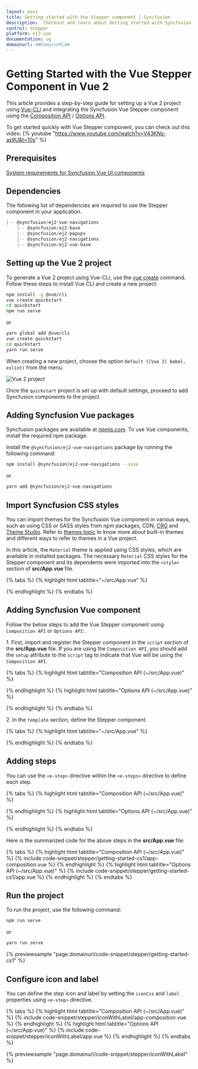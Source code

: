 ```yaml
---
layout: post
title: Getting started with Vue Stepper component | Syncfusion
description:  Checkout and learn about Getting started with Syncfusion Vue Stepper component of Syncfusion Essential JS 2 and more.
control: Stepper
platform: ej2-vue
documentation: ug
domainurl: ##DomainURL##
---
```


# Getting Started with the Vue Stepper Component in Vue 2

This article provides a step-by-step guide for setting up a Vue 2 project using [Vue-CLI](https://cli.vuejs.org/) and integrating the Syncfusion Vue Stepper component using the [Composition API](https://vuejs.org/guide/introduction.html#composition-api) / [Options API](https://vuejs.org/guide/introduction.html#options-api).

To get started quickly with Vue Stepper component, you can check out this video:
{% youtube "https://www.youtube.com/watch?v=V43KNs-as9U&t=10s" %}

## Prerequisites

[System requirements for Syncfusion Vue UI components](https://ej2.syncfusion.com/vue/documentation/system-requirements/)

## Dependencies

The following list of dependencies are required to use the Stepper component in your application.

```js
|-- @syncfusion/ej2-vue-navigations
    |-- @syncfusion/ej2-base
    |-- @syncfusion/ej2-popups
    |-- @syncfusion/ej2-navigations
    |-- @syncfusion/ej2-vue-base

```

## Setting up the Vue 2 project

To generate a Vue 2 project using Vue-CLI, use the [vue create](https://cli.vuejs.org/#getting-started) command. Follow these steps to install Vue CLI and create a new project:

```bash
npm install -g @vue/cli
vue create quickstart
cd quickstart
npm run serve
```

or

```bash
yarn global add @vue/cli
vue create quickstart
cd quickstart
yarn run serve
```

When creating a new project, choose the option `Default ([Vue 2] babel, eslint)` from the menu.

<img src="https://ej2.syncfusion.com/vue/documentation/appearance/images/vue2-terminal.png" alt="Vue 2 project" />

Once the `quickstart` project is set up with default settings, proceed to add Syncfusion components to the project.

## Adding Syncfusion Vue packages

Syncfusion packages are available at [npmjs.com](https://www.npmjs.com/search?q=ej2-vue). To use Vue components, install the required npm package.

Install the `@syncfusion/ej2-vue-navigations` package by running the following command:

```bash
npm install @syncfusion/ej2-vue-navigations --save
```
or

```bash
yarn add @syncfusion/ej2-vue-navigations
```

## Import Syncfusion CSS styles

You can import themes for the Syncfusion Vue component in various ways, such as using CSS or SASS styles from npm packages, CDN, [CRG](https://ej2.syncfusion.com/javascript/documentation/common/custom-resource-generator/) and [Theme Studio](https://ej2.syncfusion.com/vue/documentation/appearance/theme-studio/). Refer to [themes topic](https://ej2.syncfusion.com/vue/documentation/appearance/theme/) to know more about built-in themes and different ways to refer to themes in a Vue project.

In this article, the `Material` theme is applied using CSS styles, which are available in installed packages. The necessary `Material` CSS styles for the Stepper component and its dependents were imported into the `<style>` section of **src/App.vue** file.

{% tabs %}
{% highlight html tabtitle="~/src/App.vue" %}

<style>
@import "../node_modules/@syncfusion/ej2-base/styles/material.css";
@import "../node_modules/@syncfusion/ej2-popups/styles/material.css";
@import "../node_modules/@syncfusion/ej2-vue-navigations/styles/material.css";
</style>

{% endhighlight %}
{% endtabs %}

## Adding Syncfusion Vue component

Follow the below steps to add the Vue Stepper component using `Composition API` or `Options API`:

1\. First, import and register the Stepper component in the `script` section of the **src/App.vue** file. If you are using the `Composition API`, you should add the `setup` attribute to the `script` tag to indicate that Vue will be using the `Composition API`.

{% tabs %}
{% highlight html tabtitle="Composition API (~/src/App.vue)" %}

<script setup>
    import { StepperComponent as EjsStepper } from "@syncfusion/ej2-vue-navigations";
</script>

{% endhighlight %}
{% highlight html tabtitle="Options API (~/src/App.vue)" %}

<script>
import { StepperComponent } from "@syncfusion/ej2-vue-navigations";
export default {
    components: {
      'ejs-stepper': StepperComponent
    }
}
</script>

{% endhighlight %}
{% endtabs %}

2\. In the `template` section, define the Stepper component.

{% tabs %}
{% highlight html tabtitle="~/src/App.vue" %}

<template>
  <ejs-stepper id="stepper"></ejs-stepper>
</template>

{% endhighlight %}
{% endtabs %}

## Adding steps

You can use the `<e-step>` directive within the `<e-steps>` directive to define each step.

{% tabs %}
{% highlight html tabtitle="Composition API (~/src/App.vue)" %}

<template>
  <ejs-stepper id="stepper">
      <e-steps>
        <e-step></e-step>
        <e-step></e-step>
        <e-step></e-step>
        <e-step></e-step>
        <e-step></e-step>
      </e-steps>
  </ejs-stepper>
</template>

<script setup>
  import { StepperComponent as EjsStepper, StepsDirective as ESteps, StepDirective as EStep  } from "@syncfusion/ej2-vue-navigations";
</script>

{% endhighlight %}
{% highlight html tabtitle="Options API (~/src/App.vue)" %}

<template>
  <ejs-stepper id="stepper">
    <e-steps>
      <e-step></e-step>
      <e-step></e-step>
      <e-step></e-step>
      <e-step></e-step>
      <e-step></e-step>
    </e-steps>
  </ejs-stepper>
</template>

<script>
import { StepperComponent, StepsDirective, StepDirective } from "@syncfusion/ej2-vue-navigations";
export default {
    components: {
      'ejs-stepper': StepperComponent,
      "e-steps": StepsDirective,
      "e-step": StepDirective
    }
};
</script>

{% endhighlight %}
{% endtabs %}

Here is the summarized code for the above steps in the **src/App.vue** file:

{% tabs %}
{% highlight html tabtitle="Composition API (~/src/App.vue)" %}
{% include code-snippet/stepper/getting-started-cs1/app-composition.vue %}
{% endhighlight %}
{% highlight html tabtitle="Options API (~/src/App.vue)" %}
{% include code-snippet/stepper/getting-started-cs1/app.vue %}
{% endhighlight %}
{% endtabs %}

## Run the project

To run the project, use the following command:

```bash
npm run serve
```

or

```bash
yarn run serve
```
        
{% previewsample "page.domainurl/code-snippet/stepper/getting-started-cs1" %}

## Configure icon and label

You can define the step icon and label by setting the `iconCss` and `label` properties using `<e-step>` directive.

{% tabs %}
{% highlight html tabtitle="Composition API (~/src/App.vue)" %}
{% include code-snippet/stepper/iconWithLabel/app-composition.vue %}
{% endhighlight %}
{% highlight html tabtitle="Options API (~/src/App.vue)" %}
{% include code-snippet/stepper/iconWithLabel/app.vue %}
{% endhighlight %}
{% endtabs %}

{% previewsample "page.domainurl/code-snippet/stepper/iconWithLabel" %}